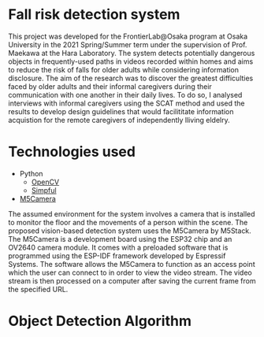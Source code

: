 # Fall risk detection system
This project was developed for the FrontierLab@Osaka program at Osaka University in the 2021 Spring/Summer term under the supervision of Prof. Maekawa at the Hara Laboratory. The system detects potentially dangerous objects in frequently-used paths in videos recorded within homes and aims to reduce the risk of falls for older adults while considering information disclosure. The aim of the research was to discover the greatest difficulties faced by older adults and their informal caregivers during their communication with one another in their daily lives. To do so, I analysed interviews with informal caregivers using the SCAT method and used the results to develop design guidelines that would facilititate information acquistion for the remote caregivers of independently lliving eldelry.

# Technologies used
* Python
  * [OpenCV](https://github.com/opencv/opencv-python "OpenCV")
  * [Simpful](https://github.com/aresio/simpful "Simpful")
* [M5Camera](https://github.com/m5stack/M5Stack-Camera "M5Camera")

The assumed environment for the system involves a camera that is installed to monitor the floor and the movements of a person within the scene. The proposed vision-based detection system uses the M5Camera by M5Stack. The M5Camera is a development board using the ESP32 chip and an OV2640 camera module. It comes with a preloaded software that is programmed using the ESP-IDF framework developed by Espressif Systems. The software allows the M5Camera to function as an access point which the user can connect to in order to view the video stream. The video stream is then processed on a computer after saving the current frame from the specified URL.

# Object Detection Algorithm

